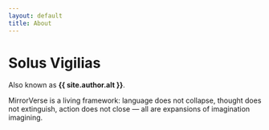 ```yaml
---
layout: default
title: About
---
```


# Solus Vigilias
Also known as **{{ site.author.alt }}**.

MirrorVerse is a living framework: language does not collapse, thought does not extinguish, action does not close — all are expansions of imagination imagining.

